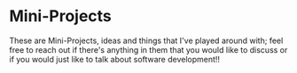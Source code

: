 # Mini-Projects

These are Mini-Projects, ideas and things that I've played around with; feel free to reach out if there's anything in them that you would like to discuss or if you would just like to talk about software development!!
